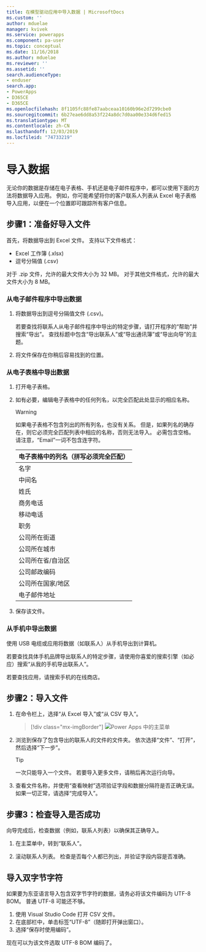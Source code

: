 ```yaml
---
title: 在模型驱动应用中导入数据 | MicrosoftDocs
ms.custom: ''
author: mduelae
manager: kvivek
ms.service: powerapps
ms.component: pa-user
ms.topic: conceptual
ms.date: 11/16/2018
ms.author: mduelae
ms.reviewer: ''
ms.assetid: ''
search.audienceType:
- enduser
search.app:
- PowerApps
- D365CE
- D365CE
ms.openlocfilehash: 8f1105fc88fe87aabceaa10160b96e2d7299cbe0
ms.sourcegitcommit: 6b27eae6dd8a53f224a8dc7d0aa00e334d6fed15
ms.translationtype: MT
ms.contentlocale: zh-CN
ms.lasthandoff: 12/03/2019
ms.locfileid: "74733219"
---
```

# <a name="import-data"></a>导入数据

无论你的数据是存储在电子表格、手机还是电子邮件程序中，都可以使用下面的方法将数据导入应用。 例如，你可能希望将你的客户联系人列表从 Excel 电子表格导入应用，以便在一个位置即可跟踪所有客户信息。
  
## <a name="step-1-get-your-import-file-ready"></a>步骤1：准备好导入文件  
首先，将数据导出到 Excel 文件。 支持以下文件格式：
 - Excel 工作簿 (.xlsx)
 - 逗号分隔值 (.csv)
  
对于 .zip 文件，允许的最大文件大小为 32 MB。 对于其他文件格式，允许的最大文件大小为 8 MB。  
  
### <a name="export-data-from-an-email-program"></a>从电子邮件程序中导出数据  
  
1.  将数据导出到逗号分隔值文件 (.csv)。  
  
     若要查找将联系人从电子邮件程序中导出的特定步骤，请打开程序的“帮助”并搜索“导出”。 查找标题中包含“导出联系人”或“导出通讯簿”或“导出向导”的主题。  
  
2.  将文件保存在你稍后容易找到的位置。  
  
### <a name="export-data-from-a-spreadsheet"></a>从电子表格中导出数据  
  
1.  打开电子表格。  
  
2.  如有必要，编辑电子表格中的任何列名，以完全匹配此处显示的相应名称。  
  
    > [!WARNING]
    > 如果电子表格不包含列出的所有列名，也没有关系。 但是，如果列名的确存在，则它必须完全匹配列表中相应的名称，否则无法导入。 必需包含空格。 请注意，“Email”一词不包含连字符。  

    |**电子表格中的列名（拼写必须完全匹配）**|
    |---------|
    |名字|  
    |中间名|  
    |姓氏|  
    |商务电话|  
    |移动电话|  
    |职务|  
    |公司所在街道|  
    |公司所在城市|  
    |公司所在省/自治区|  
    |公司邮政编码|  
    |公司所在国家/地区|  
    |电子邮件地址|  
  
3.  保存该文件。  
  
### <a name="export-data-from-your-phone"></a>从手机中导出数据  

使用 USB 电缆或应用将数据（如联系人）从手机导出到计算机。
  
若要查找具体手机品牌导出联系人的特定步骤，请使用你喜爱的搜索引擎（如必应）搜索“从我的手机导出联系人”。  
  
若要查找应用，请搜索手机的在线商店。  
  
## <a name="step-2-import-the-file"></a>步骤2：导入文件 
  
1. 在命令栏上，选择“从 Excel 导入”或“从 CSV 导入”。

   > [!div class="mx-imgBorder"]
   > ![Power Apps 中的主菜单](media/import.png "Power Apps 中的主菜单")
  
2. 浏览到保存了包含导出的联系人的文件的文件夹。 依次选择“文件”、“打开”，然后选择“下一步”。  
  
   > [!TIP]
   > 一次只能导入一个文件。 若要导入更多文件，请稍后再次运行向导。
   
3. 查看文件名称，并使用“查看映射”选项验证字段和数据分隔符是否正确无误。 如果一切正常，请选择“完成导入”。  
 
## <a name="step-3-check-that-the-import-is-successful"></a>步骤3：检查导入是否成功

向导完成后，检查数据（例如，联系人列表）以确保其正确导入。  
  
1. 在主菜单中，转到“联系人”。
  
2. 滚动联系人列表。 检查是否每个人都已列出，并验证字段内容是否准确。

## <a name="import-double-byte-characters"></a>导入双字节字符 

如果要为东亚语言导入包含双字节字符的数据，请务必将该文件编码为 UTF-8 BOM。 普通 UTF-8 可能还不够。

1. 使用 Visual Studio Code 打开 CSV 文件。
2. 在底部栏中，单击标签“UTF-8”（随即打开弹出窗口）。 
3. 选择“保存时使用编码”。 

现在可以为该文件选取 UTF-8 BOM 编码了。


